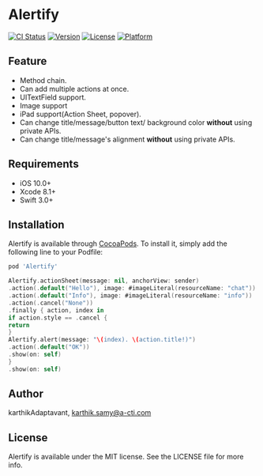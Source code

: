 # Alertify

[![CI Status](http://img.shields.io/travis/karthikAdaptavant/Alertify.svg?style=flat)](https://travis-ci.org/karthikAdaptavant/Alertify)
[![Version](https://img.shields.io/cocoapods/v/Alertify.svg?style=flat)](http://cocoapods.org/pods/Alertify)
[![License](https://img.shields.io/cocoapods/l/Alertify.svg?style=flat)](http://cocoapods.org/pods/Alertify)
[![Platform](https://img.shields.io/cocoapods/p/Alertify.svg?style=flat)](http://cocoapods.org/pods/Alertify)

## Feature
- Method chain.
- Can add multiple actions at once.
- UITextField support.
- Image support
- iPad support(Action Sheet, popover).
- Can change title/message/button text/ background color **without** using private APIs.
- Can change title/message's alignment **without** using private APIs.

## Requirements
- iOS 10.0+
- Xcode 8.1+
- Swift 3.0+

## Installation

Alertify is available through [CocoaPods](http://cocoapods.org). To install
it, simply add the following line to your Podfile:

```ruby
pod 'Alertify'
```


```swift
Alertify.actionSheet(message: nil, anchorView: sender)
.action(.default("Hello"), image: #imageLiteral(resourceName: "chat"))
.action(.default("Info"), image: #imageLiteral(resourceName: "info"))
.action(.cancel("None"))
.finally { action, index in
if action.style == .cancel {
return
}
Alertify.alert(message: "\(index). \(action.title!)")
.action(.default("OK"))
.show(on: self)
}
.show(on: self)
```


## Author

karthikAdaptavant, karthik.samy@a-cti.com

## License

Alertify is available under the MIT license. See the LICENSE file for more info.
